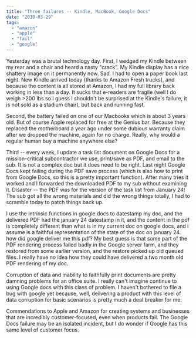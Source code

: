 ```yaml
---
title: "Three failures -- Kindle, MacBook, Google Docs"
date: "2010-03-29"
tags: 
  - "amazon"
  - "apple"
  - "fail"
  - "google"
---
```


Yesterday was a brutal technology day. First, I wedged my Kindle between my rear and a chair and heard a nasty "crack". My Kindle display has a nice shattery image on it permanently now. Sad. I had to open a paper book last night. New Kindle arrived today (thanks to Amazon Fresh trucks), and because the content is all stored at Amazon, I had my full library back working in less than a day. It sucks that e-readers are fragile (well I do weigh >200 lbs so I guess I shouldn't be surprised at the Kindle's failure, it is not sold as a stadium chair), but back and running fast.

Second, the battery failed on one of our Macbooks which is about 3 years old. But of course Apple replaced for free at the Genius bar. Because they replaced the motherboard a year ago under some dubious warranty claim after we dropped the machine, again for no charge. Really, why would a regular human buy a machine anywhere else?

Third -- every week, I update a task list document on Google Docs for a mission-critical subcontractor we use, print/save as PDF, and email to the sub. It is not a complex doc but it does need to be right. Last night Google Docs kept failing during the PDF save process (which is also how to print from Google Docs, so this is a pretty important function). After many tries it worked and I forwarded the downloaded PDF to my sub without examining it. Disaster -- the PDF was for the version of the task list from January 24! The sub got all the wrong materials and did the wrong things totally, I had to scramble today to patch things back up.

I use the intrinsic functions in google docs to datestamp my doc, and the delivered PDF had the january 24 datestamp in it, and the content in the pdf is completely different than what is in my current doc on google docs, and i assume is a faithful representation of the state of the doc on january 24. how did google deliver me this pdf? My best guess is that some part of the PDF rendering process failed badly in the Google server farm, and they restored from some earlier version, and the restore picked up old queued files. I really have no idea how they could have delivered a two month old PDF rendering of my doc.

Corruption of data and inability to faithfully print documents are pretty damning problems for an office suite. I really can't imagine continue to using Google docs with this class of problem. I haven't bothered to file a bug with google yet because, well, delivering a product with this level of data corruption for basic scenarios is pretty much a deal breaker for me.

Commendations to Apple and Amazon for creating systems and businesses that are incredibly customer-focused, even when products fail. The Google Docs failure may be an isolated incident, but I do wonder if Google has this same level of customer focus.
